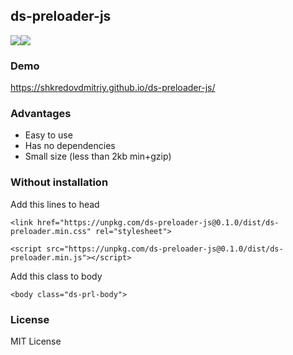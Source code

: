 ## ds-preloader-js
<img src="https://badgen.net/npm/v/ds-preloader-js"/><img src="https://badgen.net/npm/dw/ds-preloader-js"/></br>

### Demo
https://shkredovdmitriy.github.io/ds-preloader-js/

### Advantages
- Easy to use
- Has no dependencies </br>
- Small size (less than 2kb min+gzip)

### Without installation

Add this lines to head
```
<link href="https://unpkg.com/ds-preloader-js@0.1.0/dist/ds-preloader.min.css" rel="stylesheet">
```
```
<script src="https://unpkg.com/ds-preloader-js@0.1.0/dist/ds-preloader.min.js"></script>
```
Add this class to body
```
<body class="ds-prl-body">
```

### License
MIT License
